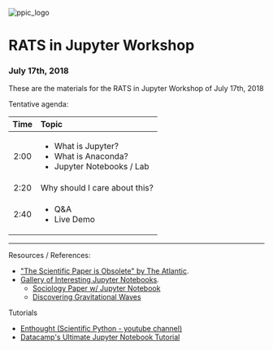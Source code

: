 ![ppic_logo](http://www.ppic.org/wp-content/uploads/ppiclogo.svg)

# RATS in Jupyter Workshop
### July 17th, 2018


These are the materials for the RATS in Jupyter Workshop of July 17th, 2018

Tentative agenda:

| Time | Topic |
|:----:|:-----|
| 2:00 | <ul> <li> What is Jupyter? <li> What is Anaconda? <li> Jupyter Notebooks / Lab </u1> |
| 2:20 | Why should I care about this? |
| 2:40 | <ul> <li> Q&A <li> Live Demo </ul> |

***
Resources / References:
- ["The Scientific Paper is Obsolete" by The Atlantic](https://theatlantic.com/science/archive/2018/04/the-scientific-paper-is-obsolete/556676/). 
- [Gallery of Interesting Jupyter Notebooks](https://github.com/jupyter/jupyter/wiki/A-gallery-of-interesting-Jupyter-Notebooks).
  - [Sociology Paper w/ Jupyter Notebook](https://osf.io/preprints/socarxiv/szxdm?file=5a8b336760511e000ddc4e7a)
  - [Discovering Gravitational Waves](http://beta.mybinder.org/repo/losc-tutorial/LOSC_Event_tutorial)

Tutorials
  - [Enthought (Scientific Python - youtube channel)](https://www.youtube.com/user/EnthoughtMedia)
  - [Datacamp's Ultimate Jupyter Notebook Tutorial](https://www.datacamp.com/community/tutorials/tutorial-jupyter-notebook)

